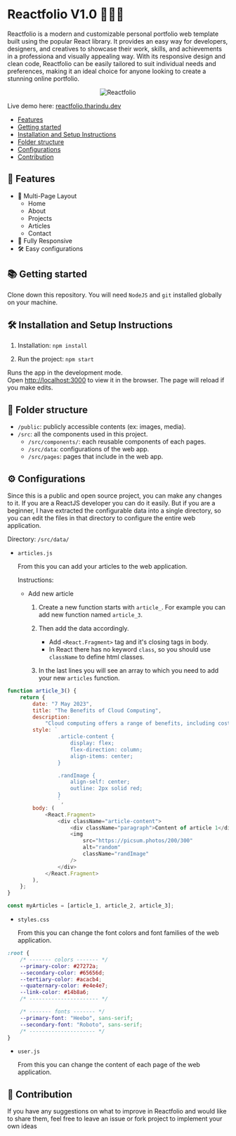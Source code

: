 # Reactfolio V1.0 👩🏽‍🚀

Reactfolio is a modern and customizable personal portfolio web template built using the popular React library. It provides an easy way for developers, designers, and creatives to showcase their work, skills, and achievements in a professiona and visually appealing way. With its responsive design and clean code, Reactfolio can be easily tailored to suit individual needs and preferences, making it an ideal choice for anyone looking to create a stunning online portfolio.

<center>
<img src="https://i.imgur.com/ZWPO61A.jpeg" alt="Reactfolio" />
</center>

Live demo here: <a href="https://reactfolio.tharindu.dev/" target="_blank">reactfolio.tharindu.dev</a>

-   [Features](#-features)
-   [Getting started](#-getting-started)
-   [Installation and Setup Instructions](#-installation-and-setup-instructions)
-   [Folder structure](#-folder-structure)
-   [Configurations](#-configurations)
-   [Contribution](#-contribution)

## 📙 Features

-   📖 Multi-Page Layout
    -   Home
    -   About
    -   Projects
    -   Articles
    -   Contact
-   📱 Fully Responsive
-   🛠 Easy configurations

## 📚 Getting started

Clone down this repository. You will need `NodeJS` and `git` installed globally on your machine.

## 🛠 Installation and Setup Instructions

1. Installation: `npm install`

2. Run the project: `npm start`

Runs the app in the development mode.\
Open [http://localhost:3000](http://localhost:3000) to view it in the browser.
The page will reload if you make edits.

## 📁 Folder structure

-   `/public`: publicly accessible contents (ex: images, media).
-   `/src`: all the components used in this project.
    -   `/src/components/`: each reusable components of each pages.
    -   `/src/data`: configurations of the web app.
    -   `/src/pages`: pages that include in the web app.

## ⚙️ Configurations

Since this is a public and open source project, you can make any changes to it. If you are a ReactJS developer you can do it easily. But if you are a beginner, I have extracted the configurable data into a single directory, so you can edit the files in that directory to configure the entire web application.

Directory: `/src/data/`

-   `articles.js`

    From this you can add your articles to the web application.

    Instructions:

    -   Add new article

        1. Create a new function starts with `article_`. For example you can add new function named `article_3`.

        2. Then add the data accordingly.

            - Add `<React.Fragment>` tag and it's closing tags in body.
            - In React there has no keyword `class`, so you should use `className` to define html classes.

        3. In the last lines you will see an array to which you need to add your new `articles` function.

```js
function article_3() {
	return {
		date: "7 May 2023",
		title: "The Benefits of Cloud Computing",
		description:
			"Cloud computing offers a range of benefits, including cost savings and increased flexibility. Find out why more businesses are turning to the cloud.",
		style: `
				.article-content {
					display: flex;
					flex-direction: column;
					align-items: center;
				}

				.randImage {
					align-self: center;
					outline: 2px solid red;
				}
				`,
		body: (
			<React.Fragment>
				<div className="article-content">
					<div className="paragraph">Content of article 1</div>
					<img
						src="https://picsum.photos/200/300"
						alt="random"
						className="randImage"
					/>
				</div>
			</React.Fragment>
		),
	};
}
```

```js
const myArticles = [article_1, article_2, article_3];
```

-   `styles.css`

    From this you can change the font colors and font families of the web application.

```css
:root {
	/* ------- colors ------- */
	--primary-color: #27272a;
	--secondary-color: #65656d;
	--tertiary-color: #acacb4;
	--quaternary-color: #e4e4e7;
	--link-color: #14b8a6;
	/* ---------------------- */

	/* ------- fonts ------- */
	--primary-font: "Heebo", sans-serif;
	--secondary-font: "Roboto", sans-serif;
	/* --------------------- */
}
```

-   `user.js`

    From this you can change the content of each page of the web application.

## 🌱 Contribution

If you have any suggestions on what to improve in Reactfolio and would like to share them, feel free to leave an issue or fork project to implement your own ideas
